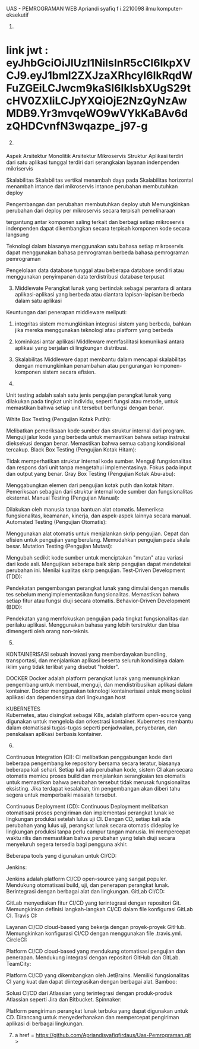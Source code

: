 UAS - PEMROGRAMAN WEB
Apriandi syafiq f
i.2210098
ilmu komputer- eksekutif

1. 


<h1>
  link jwt : eyJhbGciOiJIUzI1NiIsInR5cCI6IkpXVCJ9.eyJ1bml2ZXJzaXRhcyI6IkRqdWFuZGEiLCJwcm9kaSI6IklsbXUgS29tcHV0ZXIiLCJpYXQiOjE2NzQyNzAwMDB9.Yr3mvqeWO9wVYkKaBAv6dzQHDCvnfN3wqazpe_j97-g
</h1>

2. <p>
  Aspek                              Arsitektur Monolitik                          Arsitektur Mikroservis
  Struktur Aplikasi                terdiri dari satu aplikasi tunggal              terdiri dari serangkaian layanan indenpenden mikriservis

  Skalabilitas                     Skalabilitas vertikal menambah daya pada       Skalabilitas horizontal menambah intance dari mikroservis
                                  intance perubahan membutuhkan deploy
                    

  Pengembangan dan                 perubahan membutuhkan deploy utuh              Memungkinkan perubahan dari deploy per mikroservis secara terpisah
  pemeliharaan

  tergantung antar                komponen saling terkait dan berbagi            setiap mikroservis indenpenden dapat dikembangkan secara terpisah
  komponen                        kode secara langsung

  Teknologi dalam                 biasanya menggunakan satu bahasa              setiap mikroservis dapat menggunakan bahasa pemrograman berbeda 
  bahasa pemrograman              pemrograman

  Pengelolaan data                database tunggal atau beberapa                database sendiri atau menggunakan penyimpanan data terdistribusi
                                   database terpusat

</p>


3.  <span>
    Middlewate
    Perangkat lunak yang bertindak sebagai perantara di antara aplikasi-aplikasi yang berbeda atau diantara lapisan-lapisan berbeda dalam satu aplikasi

Keuntungan dari penerapan middleware meliputi:
1. integritas sistem
   memungkinkan integrasi sistem yang berbeda, bahkan jika mereka menggunakan teknologi atau platform yang berbeda

2. kominikasi antar aplikasi
   Middleware memfasilitasi komunikasi antara aplikasi yang berjalan di lingkungan distribusi.

3. Skalabilitas
   Middleware dapat membantu dalam mencapai skalabilitas dengan memungkinkan penambahan atau pengurangan komponen-komponen sistem secara efisien.

   </span>


4.
 <head>
 Unit testing adalah salah satu jenis pengujian perangkat lunak yang dilakukan pada tingkat unit individu, seperti fungsi atau metode, untuk memastikan bahwa setiap unit tersebut berfungsi dengan benar.

 White Box Testing (Pengujian Kotak Putih):

Melibatkan pemeriksaan kode sumber dan struktur internal dari program.
Menguji jalur kode yang berbeda untuk memastikan bahwa setiap instruksi dieksekusi dengan benar.
Memastikan bahwa semua cabang kondisional tercakup.
Black Box Testing (Pengujian Kotak Hitam):

Tidak memperhatikan struktur internal kode sumber.
Menguji fungsionalitas dan respons dari unit tanpa mengetahui implementasinya.
Fokus pada input dan output yang benar.
Gray Box Testing (Pengujian Kotak Abu-abu):

Menggabungkan elemen dari pengujian kotak putih dan kotak hitam.
Pemeriksaan sebagian dari struktur internal kode sumber dan fungsionalitas eksternal.
Manual Testing (Pengujian Manual):

Dilakukan oleh manusia tanpa bantuan alat otomatis.
Memeriksa fungsionalitas, keamanan, kinerja, dan aspek-aspek lainnya secara manual.
Automated Testing (Pengujian Otomatis):

Menggunakan alat otomatis untuk menjalankan skrip pengujian.
Cepat dan efisien untuk pengujian yang berulang.
Memudahkan pengujian pada skala besar.
Mutation Testing (Pengujian Mutasi):

Mengubah sedikit kode sumber untuk menciptakan "mutan" atau variasi dari kode asli.
Mengujikan seberapa baik skrip pengujian dapat mendeteksi perubahan ini.
Menilai kualitas skrip pengujian.
Test-Driven Development (TDD):

Pendekatan pengembangan perangkat lunak yang dimulai dengan menulis tes sebelum mengimplementasikan fungsionalitas.
Memastikan bahwa setiap fitur atau fungsi diuji secara otomatis.
Behavior-Driven Development (BDD):

Pendekatan yang memfokuskan pengujian pada tingkat fungsionalitas dan perilaku aplikasi.
Menggunakan bahasa yang lebih terstruktur dan bisa dimengerti oleh orang non-teknis.
  
</head>


5. <body>
  KONTAINERISASI
  sebuah inovasi yang memberdayakan bundling, transportasi, dan menjalankan aplikasi beserta seluruh kondisinya dalam iklim yang tidak terlibat yang disebut "holder".

  DOCKER
  Docker adalah platform perangkat lunak yang memungkinkan pengembang untuk membuat, menguji, dan mendistribusikan aplikasi dalam kontainer. Docker menggunakan       teknologi kontainerisasi untuk mengisolasi aplikasi dan dependensinya dari lingkungan host

  KUBERNETES  
  Kubernetes, atau disingkat sebagai K8s, adalah platform open-source yang digunakan untuk mengelola dan orkestrasi kontainer. Kubernetes membantu dalam otomatisasi tugas-tugas seperti penjadwalan, penyebaran, dan penskalaan aplikasi berbasis kontainer. 
</body>

6.  <div class = CI/CD>
Continuous Integration (CI):
CI melibatkan penggabungan kode dari beberapa pengembang ke repository bersama secara teratur, biasanya beberapa kali sehari. Setiap kali ada perubahan kode, sistem CI akan secara otomatis memicu proses build dan menjalankan serangkaian tes otomatis untuk memastikan bahwa perubahan tersebut tidak merusak fungsionalitas eksisting. Jika terdapat kesalahan, tim pengembangan akan diberi tahu segera untuk memperbaiki masalah tersebut.

Continuous Deployment (CD):
Continuous Deployment melibatkan otomatisasi proses pengiriman dan implementasi perangkat lunak ke lingkungan produksi setelah lulus uji CI. Dengan CD, setiap kali ada perubahan yang lulus uji, perangkat lunak secara otomatis dideploy ke lingkungan produksi tanpa perlu campur tangan manusia. Ini mempercepat waktu rilis dan memastikan bahwa perubahan yang telah diuji secara menyeluruh segera tersedia bagi pengguna akhir.

Beberapa tools yang digunakan untuk CI/CD:

Jenkins:

Jenkins adalah platform CI/CD open-source yang sangat populer.
Mendukung otomatisasi build, uji, dan penerapan perangkat lunak.
Berintegrasi dengan berbagai alat dan lingkungan.
GitLab CI/CD:

GitLab menyediakan fitur CI/CD yang terintegrasi dengan repositori Git.
Memungkinkan definisi langkah-langkah CI/CD dalam file konfigurasi GitLab CI.
Travis CI:

Layanan CI/CD cloud-based yang bekerja dengan proyek-proyek GitHub.
Memungkinkan konfigurasi CI/CD dengan menggunakan file .travis.yml.
CircleCI:

Platform CI/CD cloud-based yang mendukung otomatisasi pengujian dan penerapan.
Mendukung integrasi dengan repositori GitHub dan GitLab.
TeamCity:

Platform CI/CD yang dikembangkan oleh JetBrains.
Memiliki fungsionalitas CI yang kuat dan dapat diintegrasikan dengan berbagai alat.
Bamboo:

Solusi CI/CD dari Atlassian yang terintegrasi dengan produk-produk Atlassian seperti Jira dan Bitbucket.
Spinnaker:

Platform pengiriman perangkat lunak terbuka yang dapat digunakan untuk CD.
Dirancang untuk menyederhanakan dan mempercepat pengiriman aplikasi di berbagai lingkungan.
  
</div>


7. a href = https://github.com/Apriandisyafiqfirdaus/Uas-Pemrograman.git >

    


        


